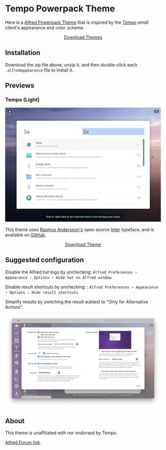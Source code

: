 # Tempo Powerpack Theme

Here is a [Alfred Powerpack Theme](https://www.alfredapp.com/help/appearance/) that is inspired by the [Tempo](https://www.yourtempo.co/) email client's appearance and color scheme.

<p align="center">
  <a href="https://github.com/chrismessina/alfred-theme-tempo/raw/main/alfred-theme-tempo.zip" class="button">
    Download Themes
  </a>
</p>

## Installation

Download the zip file above, unzip it, and then double-click each `.alfredappearance` file to install it.

## Previews

### Tempo (Light)

[![Tempo (Light) - Alfred Theme Preview](./assets/tempo-light.png)](./assets/tempo-light.png)

This theme uses [Rasmus Andersson's](https://rsms.me/) open source [Inter](https://rsms.me/inter/) typeface, and is available on [GitHub](https://github.com/rsms/inter).

<p align="center">
  <a href="https://github.com/chrismessina/alfred-theme-tempo/raw/main/alfred-theme-tempo.zip" class="button">
    Download Theme
  </a>
</p>

## Suggested configuration

Disable the Alfred hat logo by unchecking: `Alfred Preferences › Appearance › Options › Hide hat on Alfred window`

Disable result shortcuts by unchecking: : `Alfred Preferences › Appearance › Options › Hide result shortcuts`

Simplify results by switching the result subtext to "Only for Alternative Actions".

[![Alfred Appearance Options](./assets/alfred-appearance-options.png)](./assets/alfred-appearance-options.png)


## About

This theme is unaffiliated with nor endorsed by Tempo.

<a href="https://www.alfredforum.com/">Alfred Forum link</a>.
